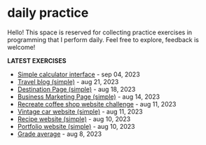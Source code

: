 # daily practice
Hello! This space is reserved for collecting practice exercises in programming that I perform daily. Feel free to explore, feedback is welcome!

<strong>LATEST EXERCISES</strong>
<ul>
<li><a href="https://github.com/felipesnt/daily/tree/main/calculator-interface">Simple calculator interface</a> - <time>sep 04, 2023</time></li>
<li><a href="https://github.com/felipesnt/daily/tree/main/travel-blog">Travel blog (simple)</a> - <time>aug 21, 2023</time></li>
<li><a href="https://github.com/felipesnt/daily/tree/main/destination-page">Destination Page (simple)</a> - <time>aug 18, 2023</time></li>
<li><a href="https://github.com/felipesnt/daily/tree/main/business-marketing-page">Business Marketing Page (simple)</a> - <time>aug 14, 2023</time></li>
<li><a href="https://github.com/felipesnt/daily/tree/main/coffee-shop-website-challenge">Recreate coffee shop website challenge</a> - <time>aug 11, 2023</time></li>
<li><a href="https://github.com/felipesnt/daily/tree/main/vintage-car-website">Vintage car website (simple)</a> - <time>aug 11, 2023</time></li>
<li><a href="https://github.com/felipesnt/daily/tree/main/recipe-website">Recipe website (simple)</a> - <time>aug 10, 2023</time></li>
<li><a href="https://github.com/felipesnt/daily/tree/main/portfolio-website">Portfolio website (simple)</a> - <time>aug 10, 2023</time></li>
<li><a href="https://github.com/felipesnt/daily/tree/main/grade-average">Grade average</a> - <time>aug 8, 2023</time></li>
</ul>





